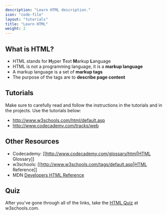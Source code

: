 ```yaml
---
description: "Learn HTML description."
icon: "code-file"
layout: "tutorials"
title: "Learn HTML"
weight: 2
---
```


<article id="whatIsHTML">

## What is HTML?

- HTML stands for **H**yper **T**ext **M**arkup **L**anguage
- HTML is not a programming language, it is a **markup language**
- A markup language is a set of **markup tags**
- The purpose of the tags are to **describe page content**

</article>

<article id="tutorials">

## Tutorials

Make sure to carefully read and follow the instructions in the tutorials and in the projects. Use the tutorials below:

- <http://www.w3schools.com/html/default.asp>
- <http://www.codecademy.com/tracks/web>

</article>

<article id="otherResources">

## Other Resources

- Codecademy: [[http://www.codecademy.com/glossary/html|HTML Glossary]]
- w3schools: [[http://www.w3schools.com/tags/default.asp|HTML Reference]]
- MDN [Developers HTML Reference](https://developer.mozilla.org/en-US/docs/Web/HTML?menu)


</article>

<article id="quiz">

## Quiz

After you've gone through all of the links, take the [HTML Quiz](http://www.w3schools.com/html/html_quiz.asp) at w3schools.com.

</article>